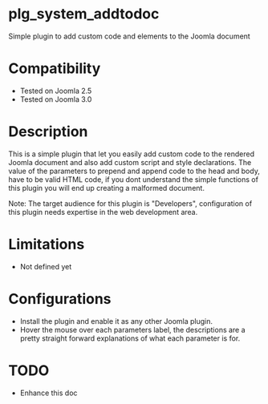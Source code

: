 # plg_system_addtodoc

Simple plugin to add custom code and elements to the Joomla document

# Compatibility

* Tested on Joomla 2.5
* Tested on Joomla 3.0

# Description

This is a simple plugin that let you easily add custom code to the rendered Joomla document and also add custom script and style declarations. The value of the parameters to prepend and append code to the head and body, have to be valid HTML code, if you dont understand the simple functions of this plugin you will end up creating a malformed document.

Note: The target audience for this plugin is "Developers", configuration of this plugin needs expertise in the web development area.

# Limitations

* Not defined yet

# Configurations

* Install the plugin and enable it as any other Joomla plugin.
* Hover the mouse over each parameters label, the descriptions are a pretty straight forward explanations of what each parameter is for.

# TODO

* Enhance this doc
